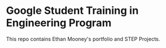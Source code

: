 # Google Student Training in Engineering Program

This repo contains Ethan Mooney's portfolio and STEP Projects.